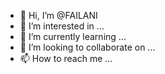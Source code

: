 - 👋 Hi, I’m @FAILANI
- 👀 I’m interested in ...
- 🌱 I’m currently learning ...
- 💞️ I’m looking to collaborate on ...
- 📫 How to reach me ...

<!---
FAILANI/FAILANI is a ✨ special ✨ repository because its `README.md` (this file) appears on your GitHub profile.
You can click the Preview link to take a look at your changes.
--->
